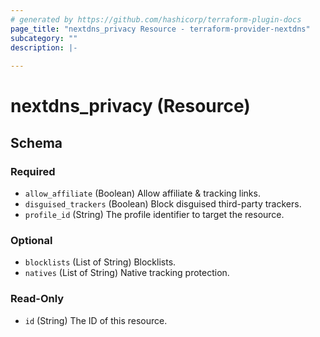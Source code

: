 ```yaml
---
# generated by https://github.com/hashicorp/terraform-plugin-docs
page_title: "nextdns_privacy Resource - terraform-provider-nextdns"
subcategory: ""
description: |-
  
---
```


# nextdns_privacy (Resource)





<!-- schema generated by tfplugindocs -->
## Schema

### Required

- `allow_affiliate` (Boolean) Allow affiliate & tracking links.
- `disguised_trackers` (Boolean) Block disguised third-party trackers.
- `profile_id` (String) The profile identifier to target the resource.

### Optional

- `blocklists` (List of String) Blocklists.
- `natives` (List of String) Native tracking protection.

### Read-Only

- `id` (String) The ID of this resource.
